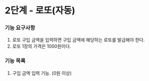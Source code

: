 # 2단계 - 로또(자동)

### 기능 요구사항
1. 로또 구입 금액을 입력하면 구입 금액에 해당하는 로또를 발급해야 한다.
2. 로또 1장의 가격은 1000원이다.

### 기능 목록
1. 구입 금액 입력 기능. (0원 이상)
